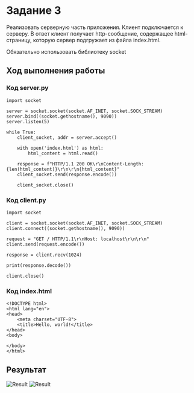 # Задание 3

Реализовать серверную часть приложения. Клиент подключается к серверу. В ответ клиент получает http-сообщение,
содержащее html-страницу, которую сервер подгружает из файла index.html.

Обязательно использовать библиотеку socket

## Ход выполнения работы

### Код server.py

    import socket

    server = socket.socket(socket.AF_INET, socket.SOCK_STREAM)
    server.bind((socket.gethostname(), 9090))
    server.listen(5)
    
    while True:
        client_socket, addr = server.accept()
    
        with open('index.html') as html:
            html_content = html.read()
    
        response = f"HTTP/1.1 200 OK\r\nContent-Length: {len(html_content)}\r\n\r\n{html_content}"
        client_socket.send(response.encode())
    
        client_socket.close()

### Код client.py

    import socket

    client = socket.socket(socket.AF_INET, socket.SOCK_STREAM)
    client.connect((socket.gethostname(), 9090))
    
    request = "GET / HTTP/1.1\r\nHost: localhost\r\n\r\n"
    client.send(request.encode())
    
    response = client.recv(1024)
    
    print(response.decode())
    
    client.close()

### Код index.html

    <!DOCTYPE html>
    <html lang="en">
    <head>
        <meta charset="UTF-8">
        <title>Hello, world!</title>
    </head>
    <body>
    
    </body>
    </html>

## Результат

![Result](images/task_3.png)
![Result](images/task_3(2).png)